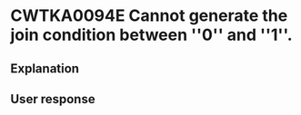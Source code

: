 # CWTKA0094E Cannot generate the join condition between ''0'' and ''1''.

## Explanation

## User response
